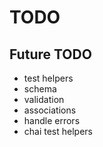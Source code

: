 # TODO

## Future TODO

- test helpers
- schema
- validation
- associations
- handle errors
- chai test helpers

